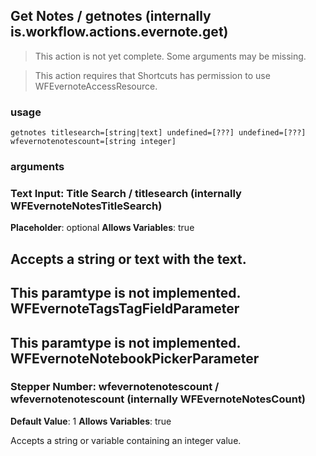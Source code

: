 
## Get Notes / getnotes (internally is.workflow.actions.evernote.get)

> This action is not yet complete. Some arguments may be missing.


> This action requires that Shortcuts has permission to use WFEvernoteAccessResource.

### usage
`getnotes titlesearch=[string|text] undefined=[???] undefined=[???] wfevernotenotescount=[string integer]`

### arguments
### Text Input: Title Search / titlesearch (internally WFEvernoteNotesTitleSearch)
**Placeholder**: optional
**Allows Variables**: true


Accepts a string 
or text
with the text.
---
This paramtype is not implemented. WFEvernoteTagsTagFieldParameter
---
This paramtype is not implemented. WFEvernoteNotebookPickerParameter
---
### Stepper Number: wfevernotenotescount / wfevernotenotescount (internally WFEvernoteNotesCount)
**Default Value**: 1
**Allows Variables**: true


Accepts a string 
or variable
containing an integer value.
